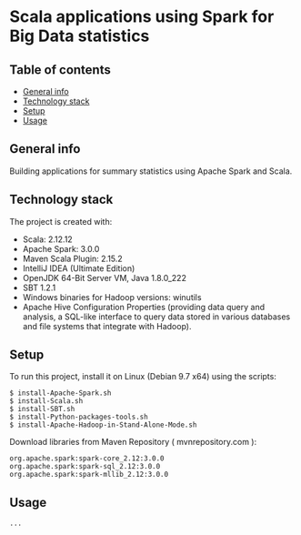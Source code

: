 # Scala applications using Spark for Big Data statistics

## Table of contents
* [General info](#general-info)
* [Technology stack](#technologies)
* [Setup](#setup)
* [Usage](#usage)

## <a id="general-info" />General info
Building applications for summary statistics using Apache Spark and Scala.
	
## <a id="technologies" />Technology stack
The project is created with:
* Scala: 2.12.12
* Apache Spark: 3.0.0 
* Maven Scala Plugin: 2.15.2
* IntelliJ IDEA (Ultimate Edition)
* OpenJDK 64-Bit Server VM, Java 1.8.0_222
* SBT 1.2.1
* Windows binaries for Hadoop versions: winutils
* Apache Hive Configuration Properties (providing data query and analysis, a SQL-like interface to query data stored in various databases and file systems that integrate with Hadoop).
	
## <a id="setup" />Setup
To run this project, install it on Linux (Debian 9.7 x64) using the scripts:

```
$ install-Apache-Spark.sh
$ install-Scala.sh
$ install-SBT.sh
$ install-Python-packages-tools.sh
$ install-Apache-Hadoop-in-Stand-Alone-Mode.sh
```

Download libraries from Maven Repository ( mvnrepository.com ):

```
org.apache.spark:spark-core_2.12:3.0.0
org.apache.spark:spark-sql_2.12:3.0.0
org.apache.spark:spark-mllib_2.12:3.0.0
```

## <a id="usage" />Usage
```
...
```
